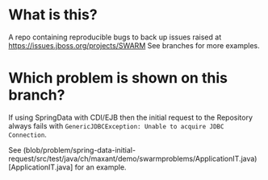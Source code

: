# What is this?
A repo containing reproducible bugs to back up issues raised at https://issues.jboss.org/projects/SWARM
See branches for more examples.

# Which problem is shown on this branch?

If using SpringData with CDI/EJB then the initial request to the Repository always fails with `GenericJDBCException: Unable to acquire JDBC Connection`.

See (blob/problem/spring-data-initial-request/src/test/java/ch/maxant/demo/swarmproblems/ApplicationIT.java)[ApplicationIT.java] for an example.

